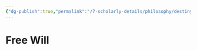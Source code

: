```yaml
---
{"dg-publish":true,"permalink":"/7-scholarly-details/philosophy/destiny-and-fate/free-will/","noteIcon":""}
---
```


# Free Will

